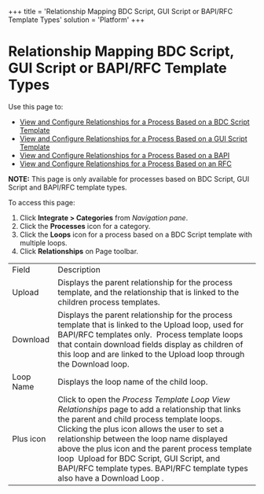 +++
title = 'Relationship Mapping BDC Script, GUI Script or BAPI/RFC Template Types'
solution = 'Platform'
+++

# Relationship Mapping BDC Script, GUI Script or BAPI/RFC Template Types

<div class="use">

Use this page to:

  - [View and Configure Relationships for a Process Based on a BDC
    Script Template](../Use_Cases/ViewandConfigureRelationshipsBDC)
  - [View and Configure Relationships for a Process Based on a GUI
    Script Template](../Use_Cases/VwConfigureRelshpsGUIe)
  - [View and Configure Relationships for a Process Based on a
    BAPI](../Use_Cases/VwConfigureRlshipsProcBAPI)
  - [View and Configure Relationships for a Process Based on an
    RFC](../Use_Cases/VwConfigureRshpsProcRFC)

</div>

<span style="font-weight: bold;">NOTE:</span> This page is only
available for processes based on BDC Script, GUI Script and BAPI/RFC
template types.

To access this page:

1.  Click <span style="font-weight: bold;">Integrate \>
    </span>**Categories** from *Navigation pane*.
2.  Click the **Processes** icon for a category.
3.  Click the **Loops** icon for a process based on a BDC Script
    template with multiple loops.
4.  Click **Relationships** on Page
toolbar.

|           |                                                                                                                                                                                                                                                                                                                                                                                                                            |
| --------- | -------------------------------------------------------------------------------------------------------------------------------------------------------------------------------------------------------------------------------------------------------------------------------------------------------------------------------------------------------------------------------------------------------------------------- |
| Field     | Description                                                                                                                                                                                                                                                                                                                                                                                                                |
| Upload    | Displays the parent relationship for the process template, and the relationship that is linked to the children process templates.                                                                                                                                                                                                                                                                                          |
| Download  | Displays the parent relationship for the process template that is linked to the Upload loop, used for BAPI/RFC templates only.  Process template loops that contain download fields display as children of this loop and are linked to the Upload loop through the Download loop.                                                                                                                                          |
| Loop Name | Displays the loop name of the child loop.                                                                                                                                                                                                                                                                                                                                                                                  |
| Plus icon | Click to open the *Process Template Loop View Relationships* page to add a relationship that links the parent and child process template loops. Clicking the plus icon allows the user to set a relationship between the loop name displayed above the plus icon and the parent process template loop  Upload for BDC Script, GUI Script, and BAPI/RFC template types. BAPI/RFC template types also have a Download Loop . |
